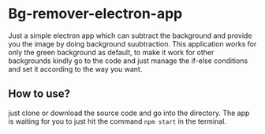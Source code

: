 # Bg-remover-electron-app
Just a simple electron app which can subtract the background and provide you the image by doing background suubtraction.
This application works for only the green background as default, to make it work for other backgrounds kindly go to the code and just manage the if-else conditions and set it according to the way you want.

## How to use?
just clone or download the source code and go into the directory.
The app is waiting for you to just hit the command `npm start` in the terminal.
